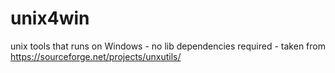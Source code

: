 # unix4win

unix tools that runs on Windows - no lib dependencies required - taken from https://sourceforge.net/projects/unxutils/
